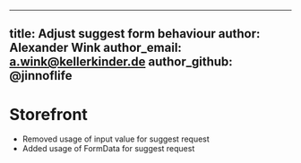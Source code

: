  ---
 title:              Adjust suggest form behaviour
 author:             Alexander Wink
 author_email:       a.wink@kellerkinder.de
 author_github:      @jinnoflife
 ---
 # Storefront
 * Removed usage of input value for suggest request
 * Added usage of FormData for suggest request
